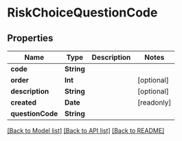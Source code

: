# RiskChoiceQuestionCode

## Properties
Name | Type | Description | Notes
------------ | ------------- | ------------- | -------------
**code** | **String** |  | 
**order** | **Int** |  | [optional] 
**description** | **String** |  | [optional] 
**created** | **Date** |  | [readonly] 
**questionCode** | **String** |  | 

[[Back to Model list]](../README.md#documentation-for-models) [[Back to API list]](../README.md#documentation-for-api-endpoints) [[Back to README]](../README.md)


